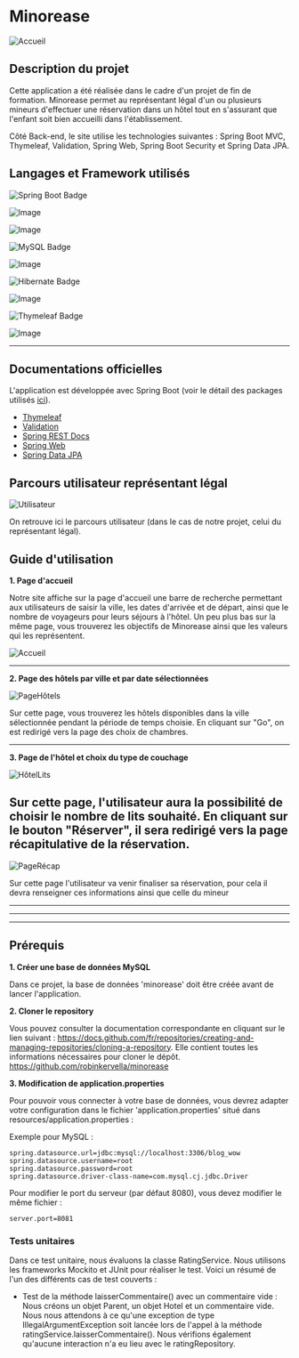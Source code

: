 # Minorease

![Accueil](https://zupimages.net/up/23/26/n52t.png)

## Description du projet

Cette application a été réalisée dans le cadre d'un projet de fin de formation.
Minorease permet au représentant légal d'un ou plusieurs mineurs d'effectuer une réservation dans un hôtel
tout en s'assurant que l'enfant soit bien accueilli dans l'établissement.

Côté Back-end, le site utilise les technologies suivantes : Spring Boot MVC,
Thymeleaf, Validation, Spring Web, Spring Boot Security et Spring Data JPA.

## Langages et Framework utilisés

![Spring Boot Badge](https://img.shields.io/badge/Spring%20Boot-6DB33F?logo=springboot&logoColor=fff&style=for-the-badge)

![Image](https://img.shields.io/badge/Java-ED8B00?style=for-the-badge&logo=openjdk&logoColor=white)

![Image](https://img.shields.io/badge/CSS3-1572B6?style=for-the-badge&logo=css3&logoColor=white)


![MySQL Badge](https://img.shields.io/badge/MySQL-4479A1?logo=mysql&logoColor=fff&style=for-the-badge)

![Image](https://img.shields.io/badge/HTML5-E34F26?style=for-the-badge&logo=html5&logoColor=white)

![Hibernate Badge](https://img.shields.io/badge/Hibernate-59666C?logo=hibernate&logoColor=fff&style=for-the-badge)

![Image](https://img.shields.io/badge/Bootstrap-563D7C?style=for-the-badge&logo=bootstrap&logoColor=white)


![Thymeleaf Badge](https://img.shields.io/badge/Thymeleaf-005F0F?logo=thymeleaf&logoColor=fff&style=for-the-badge)

![Image](https://img.shields.io/badge/JavaScript-323330?style=for-the-badge&logo=javascript&logoColor=F7DF1E)



--------

## Documentations officielles 

L'application est développée avec Spring Boot (voir le détail des packages
utilisés [ici](/HELP.md)).

* [Thymeleaf](https://docs.spring.io/spring-boot/docs/3.0.5/reference/htmlsingle/#web.servlet.spring-mvc.template-engines)
* [Validation](https://docs.spring.io/spring-boot/docs/3.0.5/reference/htmlsingle/#io.validation)
* [Spring REST Docs](https://docs.spring.io/spring-restdocs/docs/current/reference/html5/)
* [Spring Web](https://docs.spring.io/spring-boot/docs/3.0.5/reference/htmlsingle/#web)
* [Spring Data JPA](https://docs.spring.io/spring-boot/docs/3.0.5/reference/htmlsingle/#data.sql.jpa-and-spring-data)

## Parcours utilisateur représentant légal

![Utilisateur](https://zupimages.net/up/23/26/w90d.png)

On retrouve ici le parcours utilisateur (dans le cas de notre projet, celui du représentant légal).



## Guide d'utilisation

**1. Page d'accueil**

Notre site affiche sur la page d'accueil une barre de recherche permettant aux utilisateurs de saisir la ville, 
les dates d'arrivée et de départ, ainsi que le nombre de voyageurs pour leurs séjours à l'hôtel.
Un peu plus bas sur la même page, vous trouverez les objectifs de Minorease ainsi que les valeurs qui les représentent.

![Accueil](https://zupimages.net/up/23/26/n52t.png)

------

**2. Page des hôtels par ville et par date sélectionnées**

![PageHôtels](https://zupimages.net/up/23/26/3u6b.png)

Sur cette page, vous trouverez les hôtels disponibles dans la ville sélectionnée pendant la période de temps choisie.
En cliquant sur "Go", on est redirigé vers la page des choix de chambres.


-----

**3. Page de l'hôtel et choix du type de couchage**


![HôtelLits]()

Sur cette page, l'utilisateur aura la possibilité de choisir le nombre de lits souhaité. 
En cliquant sur le bouton "Réserver", il sera redirigé vers la page récapitulative de la réservation.
------

![PageRécap]()

Sur cette page l'utilisateur va venir finaliser sa réservation, pour cela 
il devra renseigner ces informations ainsi que celle du mineur 

------



-----


------

## Prérequis

**1. Créer une base de données MySQL**

Dans ce projet, la base de données 'minorease' doit être créée avant de lancer l'application.

**2. Cloner le repository**

Vous pouvez consulter la documentation correspondante en cliquant sur le lien suivant :
https://docs.github.com/fr/repositories/creating-and-managing-repositories/cloning-a-repository.
Elle contient toutes les informations nécessaires pour cloner le dépôt.
https://github.com/robinkervella/minorease

**3. Modification de application.properties**

Pour pouvoir vous connecter à votre base de données,
vous devrez adapter votre configuration dans le fichier 'application.properties' situé dans resources/application.properties :

Exemple pour MySQL :
```properties
spring.datasource.url=jdbc:mysql://localhost:3306/blog_wow
spring.datasource.username=root
spring.datasource.password=root
spring.datasource.driver-class-name=com.mysql.cj.jdbc.Driver
```

Pour modifier le port du serveur (par défaut 8080), vous devez modifier le même fichier :
```properties
server.port=8081
```


### Tests unitaires

Dans ce test unitaire, nous évaluons la classe RatingService. 
Nous utilisons les frameworks Mockito et JUnit pour réaliser le test. 
Voici un résumé de l'un des différents cas de test couverts :

- Test de la méthode laisserCommentaire() avec un commentaire vide : 
Nous créons un objet Parent, un objet Hotel et un commentaire vide. 
Nous nous attendons à ce qu'une exception de type IllegalArgumentException soit lancée lors de l'appel à la méthode ratingService.laisserCommentaire(). 
Nous vérifions également qu'aucune interaction n'a eu lieu avec le ratingRepository.
